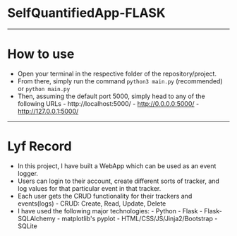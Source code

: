 # SelfQuantifiedApp-FLASK


--------------

# How to use
  - Open your terminal in the respective folder of the repository/project.
  - From there, simply run the command ```python3 main.py``` (recommended) or ```python main.py```
  - Then, assuming the default port 5000, simply head to any of the following URLs 
        - http://localhost:5000/
        - http://0.0.0.0:5000/
        - http://127.0.0.1:5000/

------------------
# Lyf Record
- In this project, I have built a WebApp which can be used as an event logger. 
- Users can login to their account, create different sorts of tracker, and log values for that particular event in that tracker.
- Each user gets the CRUD functionality for their trackers and events(logs)
      - CRUD: Create, Read, Update, Delete
- I have used the following major technologies:
      - Python
      - Flask
      - Flask-SQLAlchemy
      - matplotlib's pyplot
      - HTML/CSS/JS/Jinja2/Bootstrap
      - SQLite
